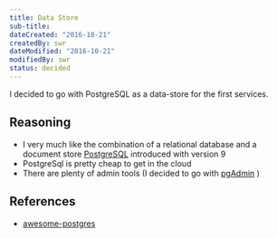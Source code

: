 ```yaml
---
title: Data Store
sub-title: 
dateCreated: "2016-10-21"
createdBy: swr
dateModified: "2016-10-21"
modifiedBy: swr
status: decided
---
```


I decided to go with PostgreSQL as a data-store for the first services.

## Reasoning

- I very much like the combination of a relational database and a document store [PostgreSQL](https://www.postgresql.org/) introduced with version 9
- PostgreSql is pretty cheap to get in the cloud
- There are plenty of admin tools (I decided to go with [pgAdmin](https://www.pgadmin.org/) )

## References

- [awesome-postgres](https://github.com/dhamaniasad/awesome-postgres)
